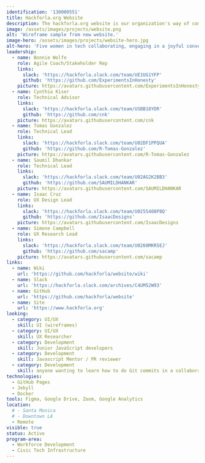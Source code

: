 ```yaml
---
identification: '130000551'
title: Hackforla.org Website
description: The hackforla.org website is our organization's way of communicating with volunteers, stakeholders, and donors. This project is a good place to start for new volunteers looking to polish their git protocol skills (branches, separation of concerns, etc.). We currently have two development paths&#58; growth (building out new pages and guides) and optimization (taking inventory of our code and design systems) to ensure we are consistently delivering value to our users while being scalable in our approach to building the site.
image: /assets/images/projects/website.png
alt: 'Wireframe sample from new website.'
image-hero: /assets/images/projects/website-hero.jpg
alt-hero: 'Five women in tech collaborating, engaging in a joyful conversation.'
leadership:
  - name: Bonnie Wolfe
    role: Agile Coach/Stakeholder Rep
    links:
      slack: 'https://hackforla.slack.com/team/UE1UG1YFP'
      github: 'https://github.com/ExperimentsInHonesty'
    picture: https://avatars.githubusercontent.com/ExperimentsInHonesty
  - name: Cynthia Kiser
    role: Technical Advisor
    links:
      slack: 'https://hackforla.slack.com/team/USBB18YDR'
      github: 'https://github.com/cnk'
    picture: https://avatars.githubusercontent.com/cnk
  - name: Tomas Gonzalez
    role: Technical Lead
    links:
      slack: 'https://hackforla.slack.com/team/U02DF1PPQUA'
      github: 'https://github.com/R-Tomas-Gonzalez'
    picture: https://avatars.githubusercontent.com/R-Tomas-Gonzalez
  - name: Saumil Dhankar
    role: Technical Lead
    links:
      slack: 'https://hackforla.slack.com/team/U02AG2K2BB3'
      github: 'https://github.com/SAUMILDHANKAR'
    picture: https://avatars.githubusercontent.com/SAUMILDHANKAR
  - name: Isaac Cruz
    role: UX Design Lead
    links:
      slack: 'https://hackforla.slack.com/team/U0255408P8Q'
      github: 'https://github.com/IsaacDesigns'
    picture: https://avatars.githubusercontent.com/IsaacDesigns
  - name: Simone Campbell
    role: UX Research Lead
    links:
      slack: 'https://hackforla.slack.com/team/U0260MKR5EJ'
      github: 'https://github.com/sacamp'
    picture: https://avatars.githubusercontent.com/sacamp
links:
  - name: Wiki
    url: 'https://github.com/hackforla/website/wiki'
  - name: Slack
    url: 'https://hackforla.slack.com/archives/C4UM52W93'
  - name: GitHub
    url: 'https://github.com/hackforla/website'
  - name: Site
    url: 'https://www.hackforla.org'
looking:
  - category: UI/UX
    skill: UI (wireframes)
  - category: UI/UX
    skill: UX Researcher
  - category: Development
    skill: Junior JavaScript developers
  - category: Development
    skill: Javascript Mentor / PR reviewer
  - category: Development
    skill: anyone wanting to learn how to do Git commits in a collaborative work environment
technologies:
  - GitHub Pages
  - Jekyll
  - Docker
tools: Figma, Google Drive, Zoom, Google Analytics
location:
  # - Santa Monica
  # - Downtown LA
  - Remote
visible: true
status: Active
program-area:
  - Workforce Development
  - Civic Tech Infrastructure
---
```

